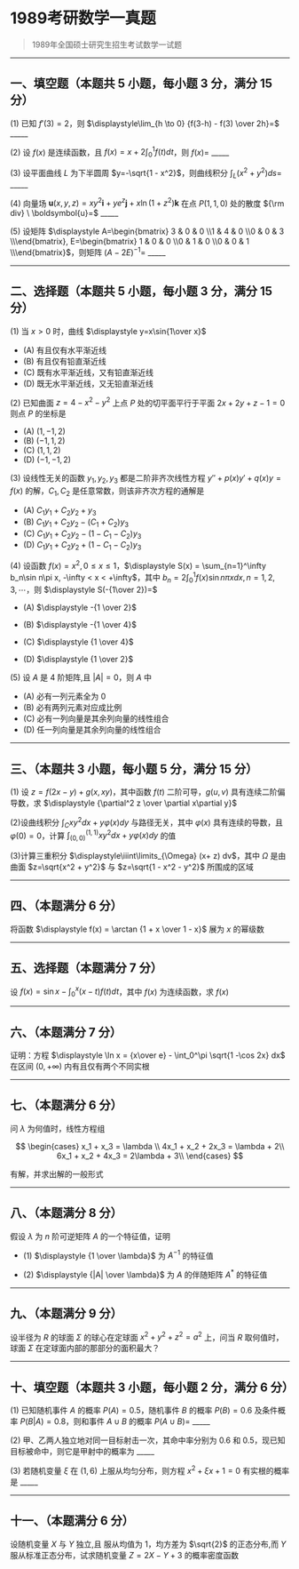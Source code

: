 # 1989考研数学一真题

[annotation]: <id> (40cbdf7d-5d57-4c3b-bb48-d8f7b88b086b)
[annotation]: <status> (public)
[annotation]: <create_time> (2021-03-06 17:51:38)
[annotation]: <category> (数学理论)
[annotation]: <tags> (考研数学)
[annotation]: <comments> (true)
[annotation]: <topic> (考研数学一真题)
[annotation]: <index> (-1989)
[annotation]: <url> (http://blog.ccyg.studio/article/40cbdf7d-5d57-4c3b-bb48-d8f7b88b086b)

> 1989年全国硕士研究生招生考试数学一试题

---

## 一、填空题（本题共 5 小题，每小题 3 分，满分 15 分）

(1) 已知 $f'(3)=2$，则 $\displaystyle\lim_{h \to 0} {f(3-h) - f(3) \over 2h}=$ \_\_\_\_\_

(2) 设 $f(x)$ 是连续函数，且 $\displaystyle f(x) = x+2\int_0^1 f(t)dt$，则 $f(x)=$ \_\_\_\_\_

(3) 设平面曲线 $L$ 为下半圆周 $y=-\sqrt{1 - x^2}$，则曲线积分 $\displaystyle\int_L (x^2 + y^2) ds=$ \_\_\_\_\_

(4) 向量场 $\boldsymbol{u}(x, y, z)=xy^2\boldsymbol{i} + ye^z\boldsymbol{j} + x\ln(1 + z^2)\boldsymbol{k}$ 在点 $P(1, 1, 0)$ 处的散度 ${\rm div} \ \boldsymbol{u}=$ \_\_\_\_\_

(5) 设矩阵 $\displaystyle A=\begin{bmatrix} 3 & 0 & 0 \\1 & 4 & 0 \\0 & 0 & 3 \\\end{bmatrix}, E=\begin{bmatrix} 1 & 0 & 0 \\0 & 1 & 0 \\0 & 0 & 1 \\\end{bmatrix}$，则矩阵 $(A-2E)^{-1}=$ \_\_\_\_\_

---

## 二、选择题（本题共 5 小题，每小题 3 分，满分 15 分）

(1) 当 $x>0$ 时，曲线 $\displaystyle y=x\sin{1\over x}$

- (A) 有且仅有水平渐近线
- (B) 有且仅有铅直渐近线
- (C) 既有水平渐近线，又有铅直渐近线
- (D) 既无水平渐近线，又无铅直渐近线

(2) 已知曲面 $z=4-x^2-y^2$ 上点 $P$ 处的切平面平行于平面 $2x+2y+z-1=0$ 则点 $P$ 的坐标是

- (A) $(1, -1, 2)$
- (B) $(-1, 1, 2)$
- (C) $(1, 1, 2)$
- (D) $(-1, -1, 2)$

(3) 设线性无关的函数 $y_1,y_2,y_3$ 都是二阶非齐次线性方程 $y''+p(x)y' + q(x)y = f(x)$ 的解，$C_1,C_2$ 是任意常数，则该非齐次方程的通解是

- (A) $C_1y_1 + C_2y_2 + y_3$
- (B) $C_1y_1 + C_2y_2 - (C_1 + C_2)y_3$
- (C) $C_1y_1 + C_2y_2 - (1 - C_1 - C_2) y_3$
- (D) $C_1y_1 + C_2y_2 + (1 - C_1 - C_2) y_3$

(4) 设函数 $f(x)=x^2, 0\leqslant x \leqslant 1$，$\displaystyle S(x) = \sum_{n=1}^\infty b_n\sin n\pi x, -\infty < x < +\infty$，其中 $\displaystyle b_n=2\int_0^1 f(x) \sin n\pi x dx, n=1,2,3,\cdots$，则 $\displaystyle S(-{1\over 2})=$

- (A) $\displaystyle -{1 \over 2}$

- (B) $\displaystyle -{1 \over 4}$
- (C) $\displaystyle {1 \over 4}$
- (D) $\displaystyle {1 \over 2}$

(5) 设 $A$ 是 $4$ 阶矩阵,且 $|A|=0$，则 $A$ 中

- (A) 必有一列元素全为 $0$
- (B) 必有两列元素对应成比例
- (C) 必有一列向量是其余列向量的线性组合
- (D) 任一列向量是其余列向量的线性组合

---

## 三、（本题共 3 小题，每小题 5 分，满分 15 分）

(1) 设 $z=f(2x-y) + g(x, xy)$，其中函数 $f(t)$ 二阶可导，$g(u,v)$ 具有连续二阶偏导数，求 $\displaystyle {\partial^2 z \over \partial x\partial y}$

(2)设曲线积分 $\displaystyle\int_C xy^2 dx + y\varphi(x)dy$ 与路径无关，其中 $\varphi(x)$ 具有连续的导数，且 $\varphi(0)=0$，计算 $\displaystyle\int_{(0, 0)}^{(1, 1)} xy^2 dx + y\varphi(x)dy$ 的值

(3)计算三重积分 $\displaystyle\iiint\limits_{\Omega} (x+ z) dv$，其中 $\Omega$ 是由曲面 $z=\sqrt{x^2 + y^2}$ 与 $z=\sqrt{1 - x^2 - y^2}$ 所围成的区域

---

## 四、（本题满分 6 分）

将函数 $\displaystyle f(x) = \arctan {1 + x \over 1 - x}$ 展为 $x$ 的幂级数

---

## 五、选择题（本题满分 7 分）

设 $\displaystyle f(x) = \sin x - \int_0^x(x - t) f(t) dt$，其中 $f(x)$ 为连续函数，求 $f(x)$

---

## 六、（本题满分 7 分）

证明：方程 $\displaystyle \ln x = {x\over e} - \int_0^\pi \sqrt{1 -\cos 2x} dx$ 在区间 $(0, +\infty)$ 内有且仅有两个不同实根

---

## 七、（本题满分 6 分）

问 $\lambda$ 为何值时，线性方程组

$$
\begin{cases}
x_1 + x_3 = \lambda \\
4x_1 + x_2 + 2x_3 = \lambda + 2\\
6x_1 + x_2 + 4x_3 = 2\lambda + 3\\
\end{cases}
$$

有解，并求出解的一般形式

---

## 八、（本题满分 8 分）

假设 $\lambda$ 为 $n$ 阶可逆矩阵 $A$ 的一个特征值，证明

- (1) $\displaystyle {1 \over \lambda}$ 为 $A^{-1}$ 的特征值

- (2) $\displaystyle {|A| \over \lambda}$ 为 $A$ 的伴随矩阵 $A^*$ 的特征值

---

## 九、（本题满分 9 分）

设半径为 $R$ 的球面 $\Sigma$ 的球心在定球面 $x^2 + y^2 + z^2 = a^2$ 上，问当 $R$ 取何值时，球面 $\Sigma$ 在定球面内部的那部分的面积最大？

---

## 十、填空题（本题共 3 小题，每小题 2 分，满分 6 分）

(1) 已知随机事件 $A$ 的概率 $P(A) = 0.5$，随机事件 $B$ 的概率 $P(B)=0.6$ 及条件概率 $P(B|A)=0.8$，则和事件 $A \cup B$ 的概率 $P(A \cup B)=$ \_\_\_\_\_

(2) 甲、乙两人独立地对同一目标射击一次，其命中率分别为 $0.6$ 和 $0.5$，现已知目标被命中，则它是甲射中的概率为 \_\_\_\_\_

(3) 若随机变量 $\xi$ 在 $(1, 6)$ 上服从均匀分布，则方程 $x^2 + \xi x + 1 = 0$ 有实根的概率是 \_\_\_\_\_

---

## 十一、（本题满分 6 分）

设随机变量 $X$ 与 $Y$ 独立,且 服从均值为 $1$，均方差为 $\sqrt{2}$ 的正态分布,而 $Y$ 服从标准正态分布，试求随机变量 $Z=2X-Y+3$ 的概率密度函数
